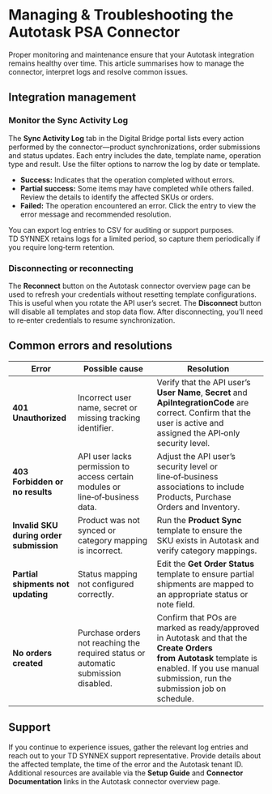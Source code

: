 # Managing & Troubleshooting the Autotask PSA Connector

Proper monitoring and maintenance ensure that your Autotask integration remains healthy over time.  This article summarises how to manage the connector, interpret logs and resolve common issues.

## Integration management

### Monitor the Sync Activity Log

The **Sync Activity Log** tab in the Digital Bridge portal lists every action performed by the connector—product synchronizations, order submissions and status updates.  Each entry includes the date, template name, operation type and result.  Use the filter options to narrow the log by date or template.

* **Success:** Indicates that the operation completed without errors.
* **Partial success:** Some items may have completed while others failed.  Review the details to identify the affected SKUs or orders.
* **Failed:** The operation encountered an error.  Click the entry to view the error message and recommended resolution.

You can export log entries to CSV for auditing or support purposes.  TD SYNNEX retains logs for a limited period, so capture them periodically if you require long‑term retention.

### Disconnecting or reconnecting

The **Reconnect** button on the Autotask connector overview page can be used to refresh your credentials without resetting template configurations.  This is useful when you rotate the API user’s secret.  The **Disconnect** button will disable all templates and stop data flow.  After disconnecting, you’ll need to re‑enter credentials to resume synchronization.

## Common errors and resolutions

| Error | Possible cause | Resolution |
|------|----------------|-----------|
| **401 Unauthorized** | Incorrect user name, secret or missing tracking identifier. | Verify that the API user’s **User Name**, **Secret** and **ApiIntegrationCode** are correct.  Confirm that the user is active and assigned the API‑only security level. |
| **403 Forbidden or no results** | API user lacks permission to access certain modules or line‑of‑business data. | Adjust the API user’s security level or line‑of‑business associations to include Products, Purchase Orders and Inventory. |
| **Invalid SKU during order submission** | Product was not synced or category mapping is incorrect. | Run the **Product Sync** template to ensure the SKU exists in Autotask and verify category mappings. |
| **Partial shipments not updating** | Status mapping not configured correctly. | Edit the **Get Order Status** template to ensure partial shipments are mapped to an appropriate status or note field. |
| **No orders created** | Purchase orders not reaching the required status or automatic submission disabled. | Confirm that POs are marked as ready/approved in Autotask and that the **Create Orders from Autotask** template is enabled.  If you use manual submission, run the submission job on schedule. |

## Support

If you continue to experience issues, gather the relevant log entries and reach out to your TD SYNNEX support representative.  Provide details about the affected template, the time of the error and the Autotask tenant ID.  Additional resources are available via the **Setup Guide** and **Connector Documentation** links in the Autotask connector overview page.